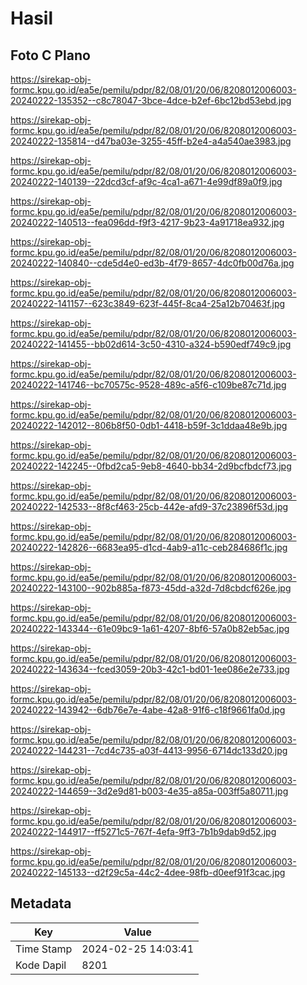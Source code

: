 # Hasil

## Foto C Plano

https://sirekap-obj-formc.kpu.go.id/ea5e/pemilu/pdpr/82/08/01/20/06/8208012006003-20240222-135352--c8c78047-3bce-4dce-b2ef-6bc12bd53ebd.jpg

https://sirekap-obj-formc.kpu.go.id/ea5e/pemilu/pdpr/82/08/01/20/06/8208012006003-20240222-135814--d47ba03e-3255-45ff-b2e4-a4a540ae3983.jpg

https://sirekap-obj-formc.kpu.go.id/ea5e/pemilu/pdpr/82/08/01/20/06/8208012006003-20240222-140139--22dcd3cf-af9c-4ca1-a671-4e99df89a0f9.jpg

https://sirekap-obj-formc.kpu.go.id/ea5e/pemilu/pdpr/82/08/01/20/06/8208012006003-20240222-140513--fea096dd-f9f3-4217-9b23-4a91718ea932.jpg

https://sirekap-obj-formc.kpu.go.id/ea5e/pemilu/pdpr/82/08/01/20/06/8208012006003-20240222-140840--cde5d4e0-ed3b-4f79-8657-4dc0fb00d76a.jpg

https://sirekap-obj-formc.kpu.go.id/ea5e/pemilu/pdpr/82/08/01/20/06/8208012006003-20240222-141157--623c3849-623f-445f-8ca4-25a12b70463f.jpg

https://sirekap-obj-formc.kpu.go.id/ea5e/pemilu/pdpr/82/08/01/20/06/8208012006003-20240222-141455--bb02d614-3c50-4310-a324-b590edf749c9.jpg

https://sirekap-obj-formc.kpu.go.id/ea5e/pemilu/pdpr/82/08/01/20/06/8208012006003-20240222-141746--bc70575c-9528-489c-a5f6-c109be87c71d.jpg

https://sirekap-obj-formc.kpu.go.id/ea5e/pemilu/pdpr/82/08/01/20/06/8208012006003-20240222-142012--806b8f50-0db1-4418-b59f-3c1ddaa48e9b.jpg

https://sirekap-obj-formc.kpu.go.id/ea5e/pemilu/pdpr/82/08/01/20/06/8208012006003-20240222-142245--0fbd2ca5-9eb8-4640-bb34-2d9bcfbdcf73.jpg

https://sirekap-obj-formc.kpu.go.id/ea5e/pemilu/pdpr/82/08/01/20/06/8208012006003-20240222-142533--8f8cf463-25cb-442e-afd9-37c23896f53d.jpg

https://sirekap-obj-formc.kpu.go.id/ea5e/pemilu/pdpr/82/08/01/20/06/8208012006003-20240222-142826--6683ea95-d1cd-4ab9-a11c-ceb284686f1c.jpg

https://sirekap-obj-formc.kpu.go.id/ea5e/pemilu/pdpr/82/08/01/20/06/8208012006003-20240222-143100--902b885a-f873-45dd-a32d-7d8cbdcf626e.jpg

https://sirekap-obj-formc.kpu.go.id/ea5e/pemilu/pdpr/82/08/01/20/06/8208012006003-20240222-143344--61e09bc9-1a61-4207-8bf6-57a0b82eb5ac.jpg

https://sirekap-obj-formc.kpu.go.id/ea5e/pemilu/pdpr/82/08/01/20/06/8208012006003-20240222-143634--fced3059-20b3-42c1-bd01-1ee086e2e733.jpg

https://sirekap-obj-formc.kpu.go.id/ea5e/pemilu/pdpr/82/08/01/20/06/8208012006003-20240222-143942--6db76e7e-4abe-42a8-91f6-c18f9661fa0d.jpg

https://sirekap-obj-formc.kpu.go.id/ea5e/pemilu/pdpr/82/08/01/20/06/8208012006003-20240222-144231--7cd4c735-a03f-4413-9956-6714dc133d20.jpg

https://sirekap-obj-formc.kpu.go.id/ea5e/pemilu/pdpr/82/08/01/20/06/8208012006003-20240222-144659--3d2e9d81-b003-4e35-a85a-003ff5a80711.jpg

https://sirekap-obj-formc.kpu.go.id/ea5e/pemilu/pdpr/82/08/01/20/06/8208012006003-20240222-144917--ff5271c5-767f-4efa-9ff3-7b1b9dab9d52.jpg

https://sirekap-obj-formc.kpu.go.id/ea5e/pemilu/pdpr/82/08/01/20/06/8208012006003-20240222-145133--d2f29c5a-44c2-4dee-98fb-d0eef91f3cac.jpg


## Metadata

| Key        | Value               |
| ---------- | ------------------- |
| Time Stamp | 2024-02-25 14:03:41 |
| Kode Dapil | 8201                |



